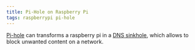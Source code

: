 ```yaml
---
title: Pi-Hole on Raspberry Pi
tags: raspberrypi pi-hole
---
```



[Pi-hole](https://docs.pi-hole.net/) can transforms a raspberry pi in a [DNS sinkhole](https://en.wikipedia.org/wiki/DNS_sinkhole), which allows to block unwanted content on a network.

